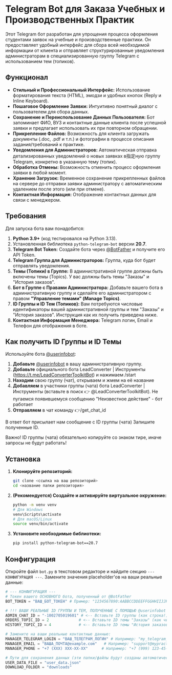 # Telegram Bot для Заказа Учебных и Производственных Практик

Этот Telegram бот разработан для упрощения процесса оформления студентами заявок на учебные и производственные практики. Он предоставляет удобный интерфейс для сбора всей необходимой информации от клиента и отправляет структурированные уведомления администраторам в специализированную группу Telegram с использованием тем (топиков).

## Функционал

*   **Стильный и Профессиональный Интерфейс:** Использование форматирования текста (HTML), эмодзи и удобных кнопок (Reply и Inline Keyboard).
*   **Пошаговое Оформление Заявки:** Интуитивно понятный диалог с пользователем для сбора данных.
*   **Сохранение и Переиспользование Данных Пользователя:** Бот запоминает ФИО, ВУЗ и контактные данные клиента после успешной заявки и предлагает использовать их при повторном обращении.
*   **Прикрепление Файлов:** Возможность для клиента загружать документы (.doc, .pdf и т.п.) и фотографии в процессе описания задания/требований к практике.
*   **Уведомления для Администраторов:** Автоматическая отправка детализированных уведомлений о новых заявках в指定ную группу Telegram, конкретно в указанную тему (топик).
*   **Обработка Отмены:** Возможность отменить процесс оформления заявки в любой момент.
*   **Хранение Загрузок:** Временное сохранение прикрепленных файлов на сервере до отправки заявки администратору с автоматическим удалением после этого (или при отмене).
*   **Контактная Информация:** Отображение контактных данных для связи с менеджером.

## Требования

Для запуска бота вам понадобится:

1.  **Python 3.9+** (код тестировался на Python 3.13).
2.  Установленная библиотека `python-telegram-bot` версии **20.7**.
3.  **Telegram Bot Token:** Создайте бота через [@BotFather](https://t.me/BotFather) и получите его API Token.
4.  **Telegram Группа для Администраторов:** Группа, куда бот будет отправлять уведомления.
5.  **Темы (Топики) в Группе:** В административной группе должны быть включены темы (Topics). У вас должны быть темы "Заказы" и "История заказов".
6.  **Бот в Группе с Правами Администратора:** Добавьте вашего бота в административную группу и сделайте его администратором с правом **"Управление темами" (Manage Topics)**.
7.  **ID Группы и ID Тем (Топиков):** Вам потребуются числовые идентификаторы вашей административной группы и тем "Заказы" и "История заказов". Инструкция как их получить приведена ниже.
8.  **Контактная Информация Менеджера:** Telegram логин, Email и Телефон для отображения в боте.

## Как получить ID Группы и ID Темы

Используйте бота [@userinfobot](https://t.me/userinfobot):

1.  **Добавьте** [@userinfobot](https://t.me/userinfobot) в вашу административную группу.
2.  **Добавьте** официального бота LeadСonverter | Инструменты (https://t.me/LeadConverterToolkitBot) и нажимаем /start
3.  **Находим** свою группу (чат), открываем и жмем на её название
4.  **Добавляем** в участники группы (чата) бота LeadСonverter | Инструменты (вставьте в поиск 👉 @LeadConverterToolkitBot). Не пугаемся появившемуся сообщению "Неизвестное действие" - бот работает 
5.  **Отправляем** в чат команду 👉/get_chat_id

В ответ бот присылает нам сообщение с ID группы (чата)
Запишите полученные ID.

Важно!
ID группы (чата) обязательно копируйте со знаком тире, иначе запросы не будут работать!

## Установка

1.  **Клонируйте репозиторий:**
    ```bash
    git clone <ссылка на ваш репозиторий>
    cd <название папки репозитория>
    ```
2.  **(Рекомендуется) Создайте и активируйте виртуальное окружение:**
    ```bash
    python -m venv venv
    # Для Windows
    venv\Scripts\activate
    # Для macOS/Linux
    source venv/bin/activate
    ```
3.  **Установите необходимые библиотеки:**
    ```bash
    pip install python-telegram-bot==20.7
    ```

## Конфигурация

Откройте файл `bot.py` в текстовом редакторе и найдите секцию `--- КОНФИГУРАЦИЯ ---`. Замените значения placeholder'ов на ваши реальные данные:

```python
# --- КОНФИГУРАЦИЯ ---
# Токен вашего ОСНОВНОГО бота, полученный от @BotFather
BOT_TOKEN = "ВАШ_БОТ_ТОКЕН" # Пример: "1234567890:AABBCCDDEEFFGGHHIIJJKKLLMMNNOOPP" 

# !!! ВАШИ РЕАЛЬНЫЕ ID ГРУППЫ И ТЕМ, ПОЛУЧЕННЫЕ С ПОМОЩЬЮ @userinfobot !!!
ADMIN_CHAT_ID = "-1002705019601" # <-- Вставьте ID группы (как строка!)
ORDERS_TOPIC_ID = 2             # <-- Вставьте ID темы "Заказы" (как число!)
HISTORY_TOPIC_ID = 4            # <-- Вставьте ID темы "История заказов" (как число!)

# Замените на ваши реальные контактные данные:
MANAGER_TELEGRAM_LOGIN = "ВАШ_ТЕЛЕГРАМ_ЛОГИН" # Например: "my_telegram_manager"
MANAGER_EMAIL = "ВАША_ПОЧТА@example.com"   # Например: "support@mypractices.ru"
MANAGER_PHONE = "+7 (XXX) XXX-XX-XX"      # Например: "+7 (999) 123-45-67"

# Пути для сохранения данных (эти папки/файлы будут созданы автоматически)
USER_DATA_FILE = "user_data.json"
DOWNLOAD_FOLDER = "downloads"
